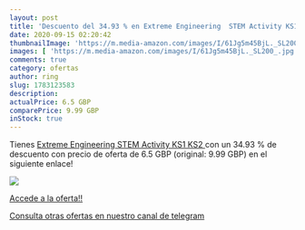 ```yaml
---
layout: post
title: 'Descuento del 34.93 % en Extreme Engineering  STEM Activity KS1  '
date: 2020-09-15 02:20:42
thumbnailImage: 'https://m.media-amazon.com/images/I/61Jg5m45BjL._SL200_.jpg'
images: [ 'https://m.media-amazon.com/images/I/61Jg5m45BjL._SL200_.jpg' ]
comments: true
category: ofertas
author: ring
slug: 1783123583
description:
actualPrice: 6.5 GBP
comparePrice: 9.99 GBP
inStock: true
---
```


Tienes [Extreme Engineering  STEM Activity KS1  KS2 ](https://www.amazon.it/dp/1783123583/?tag=redken00-21) con un 34.93 % de descuento con precio de oferta de 6.5 GBP (original: 9.99 GBP) en el siguiente enlace!

[![](https://m.media-amazon.com/images/I/61Jg5m45BjL._SL200_.jpg)](https://www.amazon.it/dp/1783123583/?tag=redken00-21)

[Accede a la oferta!!](https://www.amazon.it/dp/1783123583/?tag=redken00-21)

[Consulta otras ofertas en nuestro canal de telegram](https://t.me/s/ofertas25)
